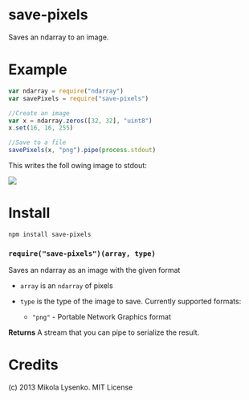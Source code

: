 save-pixels
===========
Saves an ndarray to an image.

Example
=======
```javascript
var ndarray = require("ndarray")
var savePixels = require("save-pixels")

//Create an image
var x = ndarray.zeros([32, 32], "uint8")
x.set(16, 16, 255)

//Save to a file
savePixels(x, "png").pipe(process.stdout)
```

This writes the foll owing image to stdout:

<img src=https://raw.github.com/mikolalysenko/save-pixels/master/example/example.png>

Install
=======

    npm install save-pixels

### `require("save-pixels")(array, type)`
Saves an ndarray as an image with the given format

* `array` is an `ndarray` of pixels
* `type` is the type of the image to save.  Currently supported formats:

  + `"png"` - Portable Network Graphics format


**Returns** A stream that you can pipe to serialize the result.

# Credits
(c) 2013 Mikola Lysenko. MIT License